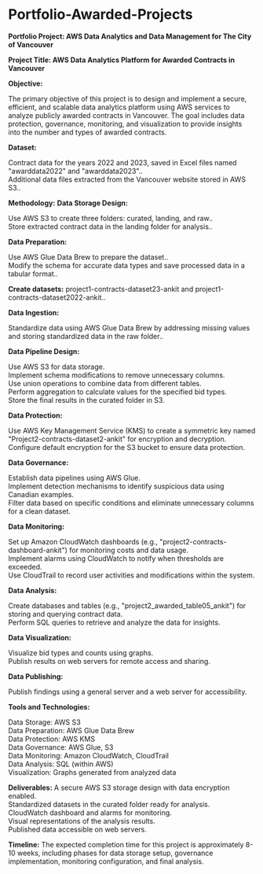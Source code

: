 # Portfolio-Awarded-Projects

**Portfolio Project: AWS Data Analytics and Data Management for The City of Vancouver**

**Project Title: AWS Data Analytics Platform for Awarded Contracts in Vancouver** 

**Objective:**

The primary objective of this project is to design and implement a secure, efficient, and scalable data analytics platform using AWS services to analyze publicly awarded contracts in Vancouver. The goal includes data protection, governance, monitoring, and visualization to provide insights into the number and types of awarded contracts.<br>

**Dataset:**

Contract data for the years 2022 and 2023, saved in Excel files named "awarddata2022" and "awarddata2023"..<br>
Additional data files extracted from the Vancouver website stored in AWS S3..<br>

**Methodology:**
**Data Storage Design:**

Use AWS S3 to create three folders: curated, landing, and raw..<br>
Store extracted contract data in the landing folder for analysis..<br>

**Data Preparation:**

Use AWS Glue Data Brew to prepare the dataset..<br>
Modify the schema for accurate data types and save processed data in a tabular format..<br>

**Create datasets:** project1-contracts-dataset23-ankit and project1-contracts-dataset2022-ankit..<br>

**Data Ingestion:**

Standardize data using AWS Glue Data Brew by addressing missing values and storing standardized data in the raw folder..<br>

**Data Pipeline Design:**

Use AWS S3 for data storage.<br>
Implement schema modifications to remove unnecessary columns.<br>
Use union operations to combine data from different tables.<br>
Perform aggregation to calculate values for the specified bid types.<br>
Store the final results in the curated folder in S3.<br>

**Data Protection:**

Use AWS Key Management Service (KMS) to create a symmetric key named "Project2-contracts-dataset2-ankit" for encryption and decryption.<br>
Configure default encryption for the S3 bucket to ensure data protection.<br>

**Data Governance:**

Establish data pipelines using AWS Glue.<br>
Implement detection mechanisms to identify suspicious data using Canadian examples.<br>
Filter data based on specific conditions and eliminate unnecessary columns for a clean dataset.<br>

**Data Monitoring:**

Set up Amazon CloudWatch dashboards (e.g., "project2-contracts-dashboard-ankit") for monitoring costs and data usage.<br>
Implement alarms using CloudWatch to notify when thresholds are exceeded.<br>
Use CloudTrail to record user activities and modifications within the system.<br>

**Data Analysis:**

Create databases and tables (e.g., "project2_awarded_table05_ankit") for storing and querying contract data.<br>
Perform SQL queries to retrieve and analyze the data for insights.<br>

**Data Visualization:**

Visualize bid types and counts using graphs.<br>
Publish results on web servers for remote access and sharing.<br>

**Data Publishing:**

Publish findings using a general server and a web server for accessibility.<br>

**Tools and Technologies:**

Data Storage: AWS S3<br>
Data Preparation: AWS Glue Data Brew<br>
Data Protection: AWS KMS<br>
Data Governance: AWS Glue, S3<br>
Data Monitoring: Amazon CloudWatch, CloudTrail<br>
Data Analysis: SQL (within AWS)<br>
Visualization: Graphs generated from analyzed data<br>

**Deliverables:**
A secure AWS S3 storage design with data encryption enabled.<br>
Standardized datasets in the curated folder ready for analysis.<br>
CloudWatch dashboard and alarms for monitoring.<br>
Visual representations of the analysis results.<br>
Published data accessible on web servers.<br>

**Timeline:**
The expected completion time for this project is approximately 8-10 weeks, including phases for data storage setup, governance implementation, monitoring configuration, and final analysis.


